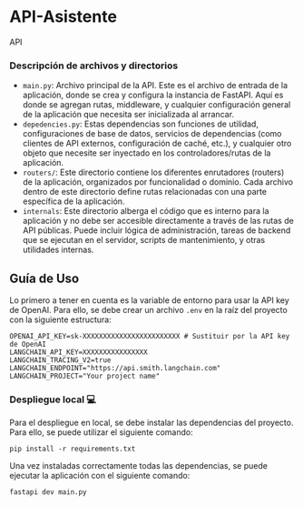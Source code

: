 # API-Asistente

API

### Descripción de archivos y directorios

- `main.py`: Archivo principal de la API. Este es el archivo de entrada de la aplicación, donde se crea y configura la
  instancia de FastAPI. Aquí es donde se agregan rutas, middleware, y cualquier configuración general de la aplicación
  que necesita ser inicializada al arrancar.
- `depedencies.py`: Estas dependencias son funciones de utilidad, configuraciones de base de datos,
  servicios de dependencias (como clientes de API externos, configuración de caché, etc.), y cualquier otro objeto que
  necesite ser inyectado en los controladores/rutas de la aplicación.
- `routers/`: Este directorio contiene los diferentes enrutadores (routers) de la aplicación, organizados por
  funcionalidad o dominio. Cada archivo dentro de este directorio define rutas relacionadas con una parte específica de
  la aplicación.
- `internals`: Este directorio alberga el código que es interno para la aplicación y no debe ser
  accesible directamente a través de las rutas de API públicas. Puede incluir lógica de administración, tareas de
  backend que se ejecutan en el servidor, scripts de mantenimiento, y otras utilidades internas.

## Guía de Uso

Lo primero a tener en cuenta es la variable de entorno para usar la API key de OpenAI. Para ello, se debe crear un
archivo
`.env` en la raíz del proyecto con la siguiente estructura:

```shell
OPENAI_API_KEY=sk-XXXXXXXXXXXXXXXXXXXXXXXX # Sustituir por la API key de OpenAI
LANGCHAIN_API_KEY=XXXXXXXXXXXXXXXX
LANGCHAIN_TRACING_V2=true
LANGCHAIN_ENDPOINT="https://api.smith.langchain.com"
LANGCHAIN_PROJECT="Your project name"
```

### Despliegue local :computer:

Para el despliegue en local, se debe instalar las dependencias del proyecto. Para ello, se puede utilizar el siguiente
comando:

```shell
pip install -r requirements.txt
```

Una vez instaladas correctamente todas las dependencias, se puede ejecutar la aplicación con el siguiente comando:

```shell
fastapi dev main.py
```
